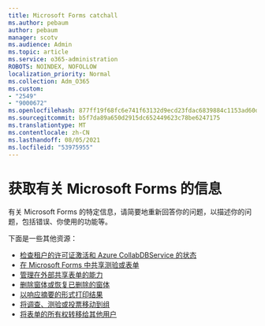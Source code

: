 ```yaml
---
title: Microsoft Forms catchall
ms.author: pebaum
author: pebaum
manager: scotv
ms.audience: Admin
ms.topic: article
ms.service: o365-administration
ROBOTS: NOINDEX, NOFOLLOW
localization_priority: Normal
ms.collection: Adm_O365
ms.custom:
- "2549"
- "9000672"
ms.openlocfilehash: 877ff19f68fc6e741f63132d9ecd23fdac6839884c1153ad60dd2ec6f0b6adc6
ms.sourcegitcommit: b5f7da89a650d2915dc652449623c78be6247175
ms.translationtype: MT
ms.contentlocale: zh-CN
ms.lasthandoff: 08/05/2021
ms.locfileid: "53975955"
---
```

# <a name="get-information-about-microsoft-forms"></a>获取有关 Microsoft Forms 的信息

有关 Microsoft Forms 的特定信息，请简要地重新回答你的问题，以描述你的问题，包括错误、你使用的功能等。 

下面是一些其他资源：

- [检查租户的许可证激活和 Azure CollabDBService 的状态](https://support.office.com/article/Turn-off-or-turn-on-Microsoft-Forms-8dcbf3ab-f2d6-459a-b8be-8d9892132a43)
- [在 Microsoft Forms 中共享测验或表单](https://support.office.com/article/Share-a-form-to-collaborate-d5bb5cf0-8401-4c15-bb8c-8e108cd7e69b)
- [管理在外部共享表单的能力](https://support.office.com/article/set-up-microsoft-forms-cc52287a-4550-464d-9a1b-457bf9df2240?#PickTab=Configure)
- [删除窗体或恢复已删除的窗体](https://support.office.com/article/Delete-a-form-2207e468-ce1b-4c4a-a256-caf631d87af0)
- [以响应摘要的形式打印结果](https://support.office.com/article/Print-a-form-22100b98-ba3c-41c1-9513-f76caca664fc)
- [将调查、测验或投票移动到组](https://support.office.com/article/Transfer-ownership-of-a-form-921a6361-a4e5-44ea-bce9-c4ed63aa54b4)
- [将表单的所有权转移给其他用户](https://support.office.com/article/Transfer-ownership-of-a-form-921a6361-a4e5-44ea-bce9-c4ed63aa54b4)
